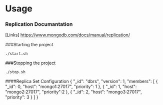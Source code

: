 # Usage

### Replication Documantation

[Links] https://www.mongodb.com/docs/manual/replication/

###Starting the project

`./start.sh`

###Stopping the project

`./stop.sh`

####Replica Set Configuration
    {
				"_id": "dbrs",
				"version": 1,
				"members": [
					{
						"_id": 0,
						"host": "mongo1:27017",
						"priority": 1
					},
					{
						"_id": 1,
						"host": "mongo2:27017",
						"priority":2
					},
					{
						"_id": 2,
						"host": "mongo3:27017",
						"priority": 3
					}
				]
      }
